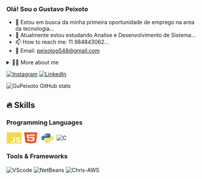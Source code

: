 ### Olá! Sou o Gustavo Peixoto

- 🔭 Estou em busca da minha primeira oportunidade de emprego na area da tecnologia...
- 🌱  Atualmente estou estudando Analise e Desenvolvimento de Sistema...
- 📫 How to reach me: 11 984843062...
- 📧 Email: peixotog548@gmail.com

<!-- Dropdown -->
<details>
  <summary>👨‍💻 More about me</summary>

  - 💬 Tenho 19 anos e atualmente moro no Brasil. Estou adiquirindo
experiência com SQL, Python, Análise de Dados, Java Script e banco de dados. Atualmente estou cursando Analise e Desenvolveminto de Sistemas na Universidade de Sao Caetano do Sul (USCS). A Cada dia estou estudando e aprimorando mais minhas habilidades em linguagens de programaçao, para que eu possa ser um bom e otimo programador.

  - ⚡ Gosto muito de praticar esporte, jogar video game, aprender coisas novas sobre o avanço da tecnologia...
    
</details>

<!-- Links -->
[![Instagram](https://img.shields.io/badge/Instagram-E4405F?style=for-the-badge&logo=instagram&logoColor=white)](https://www.instagram.com/guhhpeixoto/)
[![LinkedIn](https://img.shields.io/badge/LinkedIn-0077B5?style=for-the-badge&logo=linkedin&logoColor=white)](https://www.linkedin.com/in/gustavo-peixoto-b2a169266/)


<!-- GithubStats -->
![GuPeixoto GitHub stats](https://github-readme-stats.vercel.app/api?username=GuPeixoto&show_icons=true&theme=gotham)

## 🔥 Skills
<!-- Skills: Programming Languages -->
  <div style="flex-basis: 48%;">
    <h3>Programming Languages</h3>
    <img align="center" alt="Js" height="30" width="40" src="https://raw.githubusercontent.com/devicons/devicon/master/icons/javascript/javascript-plain.svg">
    <img align="center" alt="HTML" height="30" width="40" src="https://raw.githubusercontent.com/devicons/devicon/master/icons/html5/html5-original.svg">
   <img align="center" alt="Python" height="30" width="40" src="https://raw.githubusercontent.com/devicons/devicon/master/icons/python/python-original.svg">
    <img align="center" alt="C" height="30" width="40" src="https://cdn.jsdelivr.net/gh/devicons/devicon/icons/c/c-original.svg">
  </div>

  <!-- Skills: Tools & Frameworks -->
  <div style="flex-basis: 48%;">
    <h3>Tools & Frameworks</h3>
    <img align="center" alt="VScode" height="30" width="40" src="https://cdn.jsdelivr.net/gh/devicons/devicon/icons/vscode/vscode-original.svg">
 <img align="center" alt="NetBeans" height="30" width="40" src=https://img.shields.io/badge/apache%20netbeans-1B6AC6?style=for-the-badge&logo=apache%20netbeans%20IDE&logoColor=white>
  <img align="center" alt="Chris-AWS" height="30" width="40" src="https://cdn.jsdelivr.net/gh/devicons/devicon/icons/git/git-original.svg">
  


